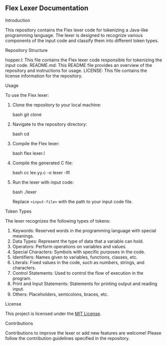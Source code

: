 ## Flex Lexer Documentation

 Introduction

This repository contains the Flex lexer code for tokenizing a Java-like programming language. The lexer is designed to recognize various components of the input code and classify them into different token types.

 Repository Structure

hopper.l: This file contains the Flex lexer code responsible for tokenizing the input code.
README.md: This README file provides an overview of the repository and instructions for usage.
LICENSE: This file contains the license information for the repository.

 Usage

To use the Flex lexer:

1. Clone the repository to your local machine:

    bash
    git clone <repository-url>
    

2. Navigate to the repository directory:

    bash
    cd <repository-directory>
    

3. Compile the Flex lexer:

    bash
    flex lexer.l
    

4. Compile the generated C file:

    bash
    cc lex.yy.c -o lexer -lfl
    

5. Run the lexer with input code:

    bash
    ./lexer <input-file>
    

   Replace `<input-file>` with the path to your input code file.

 Token Types

The lexer recognizes the following types of tokens:

1. Keywords: Reserved words in the programming language with special meanings.
2. Data Types: Represent the type of data that a variable can hold.
3. Operators: Perform operations on variables and values.
4. Special Characters: Symbols with specific purposes in the code.
5. Identifiers: Names given to variables, functions, classes, etc.
6. Literals: Fixed values in the code, such as numbers, strings, and characters.
7. Control Statements: Used to control the flow of execution in the program.
8. Print and Input Statements: Statements for printing output and reading input.
9. Others: Placeholders, semicolons, braces, etc.

 License

This project is licensed under the [MIT License](LICENSE).

 Contributions

Contributions to improve the lexer or add new features are welcome! Please follow the contribution guidelines specified in the repository.
